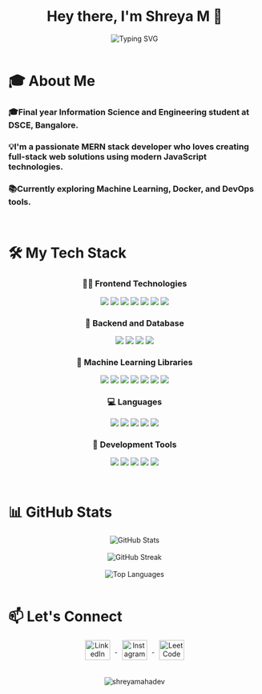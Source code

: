 <div align="center">
<h1>Hey there, I'm Shreya M 👋</h1>
</div>

<div align="center">
  <img src="https://readme-typing-svg.demolab.com?font=Fira+Code&size=25&duration=3000&pause=1000&color=7A3FF7&center=true&vCenter=true&width=500&lines=Information+Science+Student;MERN+Stack+Developer;Machine+Learning+Enthusiast" alt="Typing SVG" />
</div>

<br>

<h1 style="border-bottom: none;">🎓 About Me</h1>
<div align="left">
<h3>🎓Final year Information Science and Engineering student at DSCE, Bangalore. </h3>
<h3>💡I'm a passionate MERN stack developer who loves creating full-stack web solutions using modern JavaScript technologies.</h3> 
<h3>📚Currently exploring Machine Learning, Docker, and DevOps tools.</h3>
</div>

<br>

<h1 style="border-bottom: none;">🛠️ My Tech Stack</h1>
<div align="center">
  
<h3>👩‍💻 Frontend Technologies</h3>
<p>
  <img src="https://img.shields.io/badge/HTML5-E34F26?style=for-the-badge&logo=html5&logoColor=white"/>
  <img src="https://img.shields.io/badge/CSS3-1572B6?style=for-the-badge&logo=css3&logoColor=white"/>
  <img src="https://img.shields.io/badge/JavaScript-F7DF1E?style=for-the-badge&logo=javascript&logoColor=black"/>
  <img src="https://img.shields.io/badge/Bootstrap-7952B3?style=for-the-badge&logo=bootstrap&logoColor=white"/>
  <img src="https://img.shields.io/badge/TailwindCSS-38B2AC?style=for-the-badge&logo=tailwind-css&logoColor=white"/>
  <img src="https://img.shields.io/badge/React-61DAFB?style=for-the-badge&logo=react&logoColor=black"/>
  <img src="https://img.shields.io/badge/Next.js-000000?style=for-the-badge&logo=next.js&logoColor=white"/>
</p>

<h3>🧠 Backend and Database</h3>
<p>
  <img src="https://img.shields.io/badge/Node.js-339933?style=for-the-badge&logo=nodedotjs&logoColor=white"/>
  <img src="https://img.shields.io/badge/Express.js-000000?style=for-the-badge&logo=express&logoColor=white"/>
   <img src="https://img.shields.io/badge/MongoDB-4EA94B?style=for-the-badge&logo=mongodb&logoColor=white"/>
  <img src="https://img.shields.io/badge/MySQL-00758F?style=for-the-badge&logo=mysql&logoColor=white"/>
</p>

<h3>🐍 Machine Learning Libraries</h3>
<p>
  <img src="https://img.shields.io/badge/Numpy-013243?style=for-the-badge&logo=numpy&logoColor=white"/>
  <img src="https://img.shields.io/badge/Pandas-150458?style=for-the-badge&logo=pandas&logoColor=white"/>
  <img src="https://img.shields.io/badge/Scikit--Learn-F7931E?style=for-the-badge&logo=scikit-learn&logoColor=white"/>
  <img src="https://img.shields.io/badge/Matplotlib-11557C?style=for-the-badge&logo=matplotlib&logoColor=white"/>
  <img src="https://img.shields.io/badge/TensorFlow-FF6F00?style=for-the-badge&logo=tensorflow&logoColor=white"/>
  <img src="https://img.shields.io/badge/Keras-D00000?style=for-the-badge&logo=keras&logoColor=white"/>
  <img src="https://img.shields.io/badge/OpenCV-5C3EE8?style=for-the-badge&logo=opencv&logoColor=white"/>
</p>


<h3>💻 Languages</h3>
<p>
    <img src="https://img.shields.io/badge/Python-3776AB?style=for-the-badge&logo=python&logoColor=white"/>
    <img src="https://img.shields.io/badge/JavaScript-F7DF1E?style=for-the-badge&logo=javascript&logoColor=black"/>
    <img src="https://img.shields.io/badge/C-A8B9CC?style=for-the-badge&logo=c&logoColor=black"/>
    <img src="https://img.shields.io/badge/C++-00599C?style=for-the-badge&logo=c%2B%2B&logoColor=white"/>
    <img src="https://img.shields.io/badge/TypeScript-3178C6?style=for-the-badge&logo=typescript&logoColor=white"/>
</p>

<h3>🔧 Development Tools</h3>
<p>
  <img src="https://img.shields.io/badge/Git-F05032?style=for-the-badge&logo=git&logoColor=white"/>
  <img src="https://img.shields.io/badge/GitHub-181717?style=for-the-badge&logo=github&logoColor=white"/>
  <img src="https://img.shields.io/badge/Postman-FF6C37?style=for-the-badge&logo=postman&logoColor=white"/>
  <img src="https://img.shields.io/badge/VSCode-007ACC?style=for-the-badge&logo=visual-studio-code&logoColor=white"/>
  <img src="https://img.shields.io/badge/Docker-2496ED?style=for-the-badge&logo=docker&logoColor=white"/>
</p>
</div>

<br>

<h1 style="border-bottom: none;">📊 GitHub Stats</h1>

<div align="center">
  <img src="https://github-readme-stats.vercel.app/api?username=shreyamahadev&show_icons=true&locale=en&theme=dark" alt="GitHub Stats" />
  <br><br>
  <img src="https://github-readme-streak-stats.herokuapp.com/?user=shreyamahadev&theme=dark" alt="GitHub Streak" />
</div>
<div align="center">
  <br>
  <img src="https://github-readme-stats.vercel.app/api/top-langs/?username=shreyamahadev&theme=dark&hide_border=false&include_all_commits=false&count_private=false&layout=compact" alt="Top Languages" />
</div>

<br>

<h1 style="border-bottom: none;">📫 Let's Connect</h1>

<div align="center">
  <a href="https://linkedin.com/in/shreya-m-66681525a" target="blank">
    <img align="center" src="https://raw.githubusercontent.com/rahuldkjain/github-profile-readme-generator/master/src/images/icons/Social/linked-in-alt.svg" alt="LinkedIn" height="40" width="50" style="margin: 0 10px;" />
  </a>
  <a href="https://instagram.com/_shreya_mahadev_" target="blank">
    <img align="center" src="https://raw.githubusercontent.com/rahuldkjain/github-profile-readme-generator/master/src/images/icons/Social/instagram.svg" alt="Instagram" height="40" width="50" style="margin: 0 10px;" />
  </a>
  <a href="https://www.leetcode.com/shreyamahadev" target="blank">
    <img align="center" src="https://raw.githubusercontent.com/rahuldkjain/github-profile-readme-generator/master/src/images/icons/Social/leet-code.svg" alt="LeetCode" height="40" width="50" style="margin: 0 10px;" />
  </a>  

</div>

<br>
<div align="center">

<br>

<div align="center">
  <img src="https://komarev.com/ghpvc/?username=shreyamahadev&label=Profile%20views&color=blueviolet&style=plastic" alt="shreyamahadev" />
</div>


